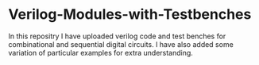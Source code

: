 # Verilog-Modules-with-Testbenches
In this repositry I have uploaded verilog code and test benches for combinational and sequential digital 
circuits. I have also added some variation of particular examples for extra understanding.
